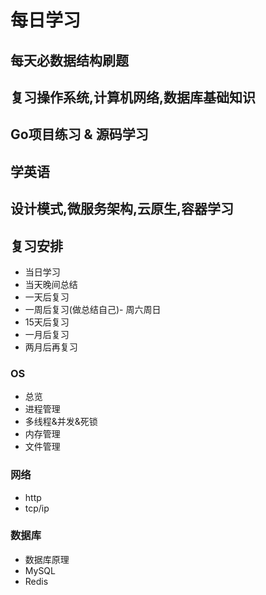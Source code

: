 # 每日学习
## 每天必数据结构刷题
## 复习操作系统,计算机网络,数据库基础知识
## Go项目练习 & 源码学习
## 学英语
## 设计模式,微服务架构,云原生,容器学习
## 复习安排
- 当日学习
- 当天晚间总结
- 一天后复习
- 一周后复习(做总结自己)- 周六周日
- 15天后复习
- 一月后复习
- 两月后再复习

### OS
- 总览
- 进程管理
- 多线程&并发&死锁
- 内存管理
- 文件管理

### 网络
- http
- tcp/ip

### 数据库
- 数据库原理
- MySQL
- Redis